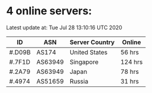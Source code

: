 # 4 online servers:

Latest update at: Tue Jul 28 13:10:16 UTC 2020

| ID | ASN | Server Country | Online |
| -- | --- | -------------- | ------ |
| #.D09B | AS174 | United States | 56 hrs |
| #.7F1D | AS63949 | Singapore | 124 hrs |
| #.2A79 | AS63949 | Japan | 78 hrs |
| #.4974 | AS51659 | Russia | 31 hrs |

